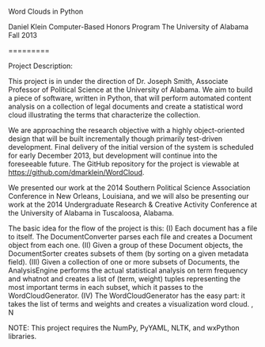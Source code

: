Word Clouds in Python

Daniel Klein
Computer-Based Honors Program
The University of Alabama
Fall 2013

=========

Project Description:

This project is in under the direction of Dr. Joseph Smith, Associate Professor of Political Science at the University of 
Alabama. We aim to build a piece of software, written in Python, that will perform automated content analysis on a 
collection of legal documents and create a statistical word cloud illustrating the terms that characterize the collection. 

We are approaching the research objective with a highly object-oriented design that will be built incrementally though 
primarily test-driven development. Final delivery of the initial version of the system is scheduled for early December 2013,
but development will continue into the foreseeable future. 
The GitHub repository for the project is viewable at https://github.com/dmarklein/WordCloud.

We presented our work at the 2014 Southern Political Science Association Conference in New Orleans, Louisiana, and we will 
also be presenting our work at the 2014 Undergraduate Research & Creative Activity Conference at the University of Alabama 
in Tuscaloosa, Alabama.

The basic idea for the flow of the project is this:
(I)		Each document has a file to itself. The DocumentConverter parses each file and creates a Document object from each one.
(II)	Given a group of these Document objects, the DocumentSorter creates subsets of them (by sorting on a given metadata 
field).
(III)	Given a collection of one or more subsets of Documents, the AnalysisEngine performs the actual statistical analysis 
on term frequency and whatnot and creates a list of (term, weight) tuples representing the most important terms in each 
subset, which it passes to the WordCloudGenerator.
(IV)	The WordCloudGenerator has the easy part: it takes the list of terms and weights and creates a visualization word cloud. , N

NOTE: This project requires the NumPy, PyYAML, NLTK, and wxPython libraries.




